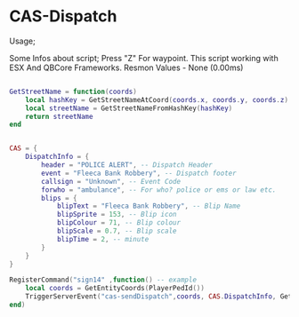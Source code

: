 # CAS-Dispatch


Usage;

Some Infos about script;
Press "Z" For waypoint.
This script working with ESX And QBCore Frameworks.
Resmon Values - None (0.00ms)




```lua

GetStreetName = function(coords)
    local hashKey = GetStreetNameAtCoord(coords.x, coords.y, coords.z)
    local streetName = GetStreetNameFromHashKey(hashKey)
    return streetName
end


CAS = {
    DispatchInfo = {
        header = "POLICE ALERT", -- Dispatch Header
        event = "Fleeca Bank Robbery", -- Dispatch footer
        callsign = "Unknown", -- Event Code
        forwho = "ambulance", -- For who? police or ems or law etc.
        blips = {
            blipText = "Fleeca Bank Robbery", -- Blip Name
            blipSprite = 153, -- Blip icon
            blipColour = 71, -- Blip colour
            blipScale = 0.7, -- Blip scale
            blipTime = 2, -- minute
        }
    }
}

RegisterCommand("sign14" ,function() -- example
    local coords = GetEntityCoords(PlayerPedId()) 
    TriggerServerEvent("cas-sendDispatch",coords, CAS.DispatchInfo, GetStreetName(coords))
end)
```
